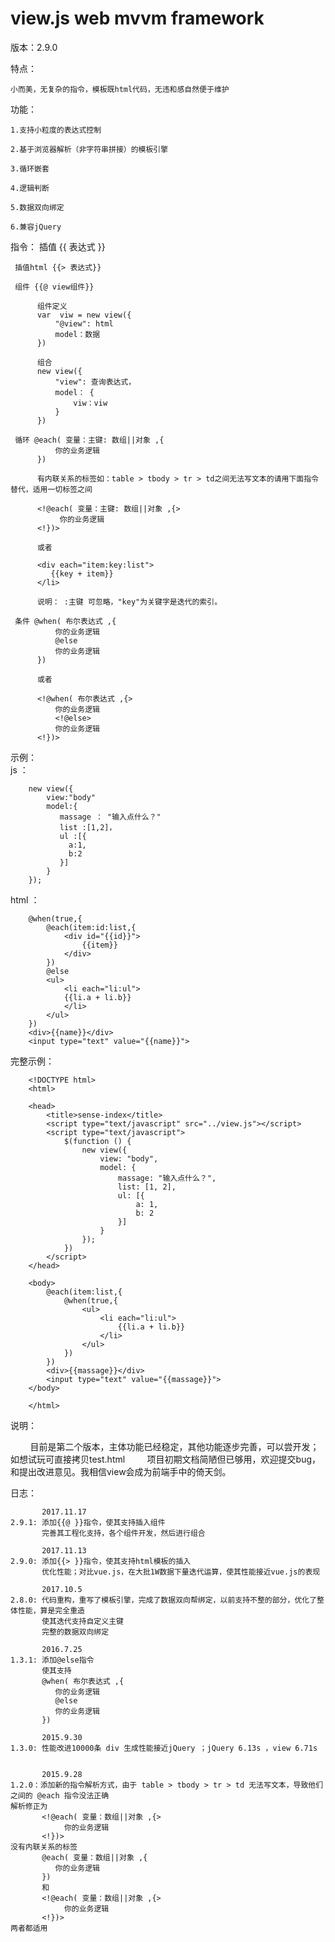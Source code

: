 # view.js web mvvm framework

版本：2.9.0

特点：   

    小而美，无复杂的指令，模板既html代码，无违和感自然便于维护

功能：  

    1.支持小粒度的表达式控制  

    2.基于浏览器解析（非字符串拼接）的模板引擎  

    3.循环嵌套  

    4.逻辑判断  

    5.数据双向绑定   

    6.兼容jQuery

指令：
     插值 {{ 表达式 }}

     插值html {{> 表达式}}

     组件 {{@ view组件}}
          
          组件定义
          var  viw = new view({
              "@view": html
              model：数据
          })

          组合
          new view({
              "view": 查询表达式，
              model： {
                  viw：viw
              }
          })

     循环 @each( 变量：主键: 数组||对象 ,{  
              你的业务逻辑   
          })   

          有内联关系的标签如：table > tbody > tr > td之间无法写文本的请用下面指令替代，适用一切标签之间

          <!@each( 变量：主键: 数组||对象 ,{>
               你的业务逻辑
          <!})>

          或者   

          <div each="item:key:list">   
             {{key + item}}  
          </li>   

          说明： :主键 可忽略，"key"为关键字是迭代的索引。

     条件 @when( 布尔表达式 ,{   
              你的业务逻辑
              @else
              你的业务逻辑
          })

          或者   

          <!@when( 布尔表达式 ,{>   
              你的业务逻辑
              <!@else>
              你的业务逻辑
          <!})>
示例：  
  js   ：   

        new view({
            view:"body"
            model:{
               massage ： "输入点什么？"
               list :[1,2]，
               ul :[{
                 a:1,
                 b:2
               }]
            }
        });   

  html ：    

        @when(true,{   
            @each(item:id:list,{  
                <div id="{{id}}">  
                    {{item}}  
                </div>   
            })
            @else
            <ul>   
                <li each="li:ul">   
                {{li.a + li.b}}   
                </li>   
            </ul>   
        })   
        <div>{{name}}</div>    
        <input type="text" value="{{name}}">    
  完整示例：   

        <!DOCTYPE html>
        <html>

        <head>
            <title>sense-index</title>
            <script type="text/javascript" src="../view.js"></script>
            <script type="text/javascript">  
                $(function () {
                    new view({
                        view: "body",
                        model: {
                            massage: "输入点什么？",
                            list: [1, 2],
                            ul: [{
                                a: 1,
                                b: 2
                            }]
                        }
                    });
                })   
            </script>
        </head>

        <body>
            @each(item:list,{ 
                @when(true,{
                    <ul>
                        <li each="li:ul">
                            {{li.a + li.b}}
                        </li>
                    </ul>
                }) 
            })
            <div>{{massage}}</div>
            <input type="text" value="{{massage}}">
        </body>

        </html>  

说明：  

         目前是第二个版本，主体功能已经稳定，其他功能逐步完善，可以尝开发；如想试玩可直接拷贝test.html
         项目初期文档简陋但已够用，欢迎提交bug，和提出改进意见。我相信view会成为前端手中的倚天剑。

日志：
    

           
           2017.11.17
    2.9.1: 添加{{@ }}指令，使其支持插入组件
           完善其工程化支持，各个组件开发，然后进行组合

           2017.11.13
    2.9.0: 添加{{> }}指令，使其支持html模板的插入
           优化性能；对比vue.js，在大批1W数据下量迭代运算，使其性能接近vue.js的表现

           2017.10.5
    2.8.0: 代码重构，重写了模板引擎，完成了数据双向帮绑定，以前支持不整的部分，优化了整体性能，算是完全重造
           使其迭代支持自定义主键
           完整的数据双向绑定

           2016.7.25    
    1.3.1: 添加@else指令
           使其支持
           @when( 布尔表达式 ,{   
              你的业务逻辑
              @else
              你的业务逻辑
           })

           2015.9.30
    1.3.0: 性能改进10000条 div 生成性能接近jQuery ；jQuery 6.13s ，view 6.71s      

           2015.9.28
    1.2.0：添加新的指令解析方式，由于 table > tbody > tr > td 无法写文本，导致他们之间的 @each 指令没法正确
    解析修正为
           <!@each( 变量：数组||对象 ,{>
                你的业务逻辑
           <!})>
    没有内联关系的标签   
           @each( 变量：数组||对象 ,{    
              你的业务逻辑   
           })   
           和  
           <!@each( 变量：数组||对象 ,{>   
                你的业务逻辑  
           <!})>    
    两者都适用
